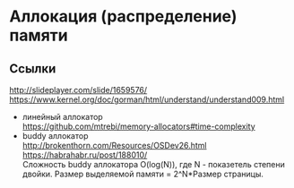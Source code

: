 # Аллокация (распределение) памяти

## Ссылки
http://slideplayer.com/slide/1659576/  
https://www.kernel.org/doc/gorman/html/understand/understand009.html  
- линейный аллокатор  
https://github.com/mtrebi/memory-allocators#time-complexity
- buddy аллокатор  
http://brokenthorn.com/Resources/OSDev26.html  
https://habrahabr.ru/post/188010/  
Сложность buddy аллокатора O(log(N)), где N - показетель степени двойки. Размер выделяемой памяти = 2^N*Размер страницы.
